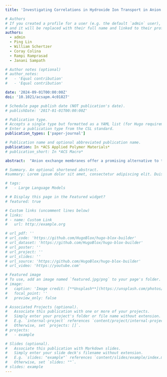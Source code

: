 ```yaml
---
title: 'Investigating Correlations in Hydroxide Ion Transport in Anion Exchange Membranes from Atomistic Molecular Dynamics Simulations'

# Authors
# If you created a profile for a user (e.g. the default `admin` user), write the username (folder name) here
# and it will be replaced with their full name and linked to their profile.
authors:
  - admin
  - Ping Lin
  - William Schertzer
  - Coray Colina
  - Rampi Ramprasad
  - Janani Sampath

# Author notes (optional)
# author_notes:
#   - 'Equal contribution'
#   - 'Equal contribution'

date: '2024-09-01T00:00:00Z'
doi: '10.1021/acsapm.4c01827'

# Schedule page publish date (NOT publication's date).
# publishDate: '2017-01-01T00:00:00Z'

# Publication type.
# Accepts a single type but formatted as a YAML list (for Hugo requirements).
# Enter a publication type from the CSL standard.
publication_types: ['paper-journal']

# Publication name and optional abbreviated publication name.
publication: In *ACS Applied Polymer Materials*
# publication_short: In *ACS Macro*

abstract:  "Anion exchange membranes offer a promising alternative to the more expensive proton exchange membrane fuel cells; however, hydroxide ion conductivity in anion exchange membranes is poorly understood. In this paper, we use classical molecular dynamics simulations to study the structure and ion transport properties of four different polyethylene-based membranes prepared from ethylene-co-vinyl-acetate (EVA). We examine the microstructure of the membranes and find that polymers with a narrow cavity size distribution have tighter packing of water molecules around hydroxide ions, compared to membranes with a broad cavity distribution. We calculate the structure factor of the hydrated membranes and find a peak between 1 and 4 nm–1, characteristic of ionic clusters in these materials. We estimate the self-diffusion coefficient of water and hydroxide ions and find that water molecules have a higher diffusion than hydroxide ions across all systems. The trends in hydroxide diffusion align well with experimental conductivity measurements. For systems with broad cavities, water facilitates hydroxide diffusion through vehicular transport, and in systems with narrow cavities, both ion hopping and vehicular transport are observed; this is quantified by calculating ion–ion and ion–solvent correlations through the Onsager transport coefficient framework."

# Summary. An optional shortened abstract.
#summary: Lorem ipsum dolor sit amet, consectetur adipiscing elit. Duis posuere tellus ac convallis placerat. Proin tincidunt magna sed ex sollicitudin condimentum.

# tags:
#   - Large Language Models

# # Display this page in the Featured widget?
# featured: true

# Custom links (uncomment lines below)
# links:
# - name: Custom Link
#   url: http://example.org

# url_pdf: ''
# url_code: 'https://github.com/HugoBlox/hugo-blox-builder'
# url_dataset: 'https://github.com/HugoBlox/hugo-blox-builder'
# url_poster: ''
# url_project: ''
# url_slides: ''
# url_source: 'https://github.com/HugoBlox/hugo-blox-builder'
# url_video: 'https://youtube.com'

# Featured image
# To use, add an image named `featured.jpg/png` to your page's folder.
# image:
#   caption: 'Image credit: [**Unsplash**](https://unsplash.com/photos/pLCdAaMFLTE)'
#   focal_point: ''
#   preview_only: false

# Associated Projects (optional).
#   Associate this publication with one or more of your projects.
#   Simply enter your project's folder or file name without extension.
#   E.g. `internal-project` references `content/project/internal-project/index.md`.
#   Otherwise, set `projects: []`.
# projects:
#   - example

# Slides (optional).
#   Associate this publication with Markdown slides.
#   Simply enter your slide deck's filename without extension.
#   E.g. `slides: "example"` references `content/slides/example/index.md`.
#   Otherwise, set `slides: ""`.
# slides: example
---
```


<!-- {{% callout note %}}
Click the _Cite_ button above to demo the feature to enable visitors to import publication metadata into their reference management software.
{{% /callout %}}

{{% callout note %}}
Create your slides in Markdown - click the _Slides_ button to check out the example.
{{% /callout %}}

Add the publication's **full text** or **supplementary notes** here. You can use rich formatting such as including [code, math, and images](https://docs.hugoblox.com/content/writing-markdown-latex/). -->
